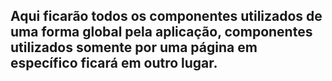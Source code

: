 ## Aqui ficarão todos os componentes utilizados de uma forma global pela aplicação, componentes utilizados somente por uma página em específico ficará em outro lugar.